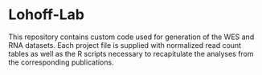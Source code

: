 # Lohoff-Lab
This repository contains custom code used for generation of the WES and RNA datasets. Each project file is supplied with normalized read count tables as well as the R scripts necessary to recapitulate the analyses from the corresponding publications. 
